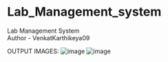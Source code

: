 # Lab_Management_system
Lab Management System
<br>
Author - VenkatKarthikeya09


OUTPUT IMAGES:
![image](https://github.com/user-attachments/assets/effb3b25-17b5-4a5d-a683-dfee85cab29a)
![image](https://github.com/user-attachments/assets/55b04877-806f-43b3-b918-cd3a57de5f1a)

